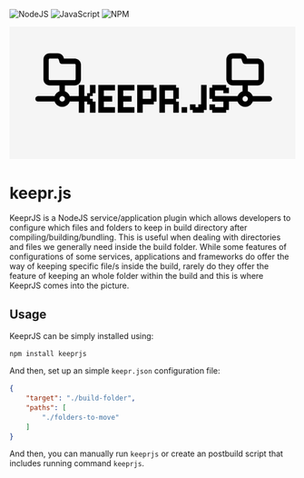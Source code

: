![NodeJS](https://img.shields.io/badge/node.js-6DA55F?style=for-the-badge&logo=node.js&logoColor=white)
![JavaScript](https://img.shields.io/badge/javascript-%23323330.svg?style=for-the-badge&logo=javascript&logoColor=%23F7DF1E)
![NPM](https://img.shields.io/badge/NPM-%23000000.svg?style=for-the-badge&logo=npm&logoColor=white)

![image](./docs/logo.png)

# keepr.js

KeeprJS is a NodeJS service/application plugin which allows developers to configure which files and folders to keep in build directory after compiling/building/bundling. This is useful when dealing with directories and files we generally need inside the build folder. While some features of configurations of some services, applications and frameworks do offer the way of keeping specific file/s inside the build, rarely do they offer the feature of keeping an whole folder within the build and this is where KeeprJS comes into the picture.

## Usage

KeeprJS can be simply installed using:

```
npm install keeprjs
```

And then, set up an simple `keepr.json` configuration file:

```json
{
    "target": "./build-folder",
    "paths": [
        "./folders-to-move"
    ]
}
```

And then, you can manually run `keeprjs` or create an postbuild script that includes running command `keeprjs`.
